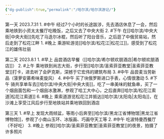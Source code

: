 ```yaml
---
{"dg-publish":true,"permalink":"/哈尔滨/哈尔滨游记/"}
---
```


第一天 2023.7.31
	1. #中午 经过7个小时的长途跋涉，先去酒店休息了一会，然后乘地铁到小资太太餐厅吃晚饭，之后又去了中央大街
	2. #下午 在[[哈尔滨/中央大街\|中央大街]]先吃了马迭尔冰棍，然后听了阳台音乐，之后逛了中俄贸易站，然后走到了松花江畔
    1. #晚上 乘游轮游览[[哈尔滨/松花江\|松花江]]，感受到了松花江的雄伟壮丽

第二天 2023.8.1
	1. #早上 品尝酒店早餐（[[哈尔滨/希尔顿欢朋酒店\|希尔顿欢朋酒店]]）
	2. #上午 乘地铁到尚志大街，步行至[[哈尔滨/圣索菲亚教堂\|圣索菲亚教堂]]打卡，进去听了会萨克斯，深撼于它宏伟的建筑布局
	3. #中午 品尝麦当劳新品（菠萝安慕希味麦旋风）
	4. #中午 买了块俄罗斯进口手表，心情很激动
	5. #下午 骑共享单车去[[哈尔滨/中央大街\|中央大街]]，吃了一串美味的鱿鱼串，买了一个烟囱面包和一个烟囱冰激淋，参观了哈工大中心，之后直奔[[哈尔滨/松花江索道\|松花江索道]]
	6. #晚上 乘索道游览松花江并抵达[[哈尔滨/太阳岛\|太阳岛]]，在沙滩上享受江风后步行至地铁站并乘地铁回到酒店

第三天
	1. #早上 发现大雨倾盆，等雨小后奔至[[哈尔滨/黑龙江省博物馆\|黑龙江省博物馆]]，参观了小南山玉环、冰版画、巧画夺天工等
	2. #中午 吃波特曼西餐厅（不好吃）
	3. #晚上 参观[[哈尔滨/圣索菲亚教堂\|圣索菲亚教堂]]的夜景，拍摄了许多照片